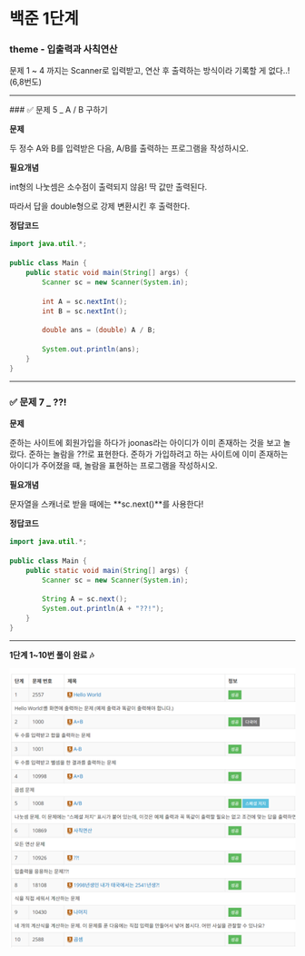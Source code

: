 # 백준 1단계

### **theme** - 입출력과 사칙연산

문제 1 ~ 4 까지는 Scanner로 입력받고, 연산 후 출력하는 방식이라 기록할 게 없다..! (6,8번도)

<hr>
### ✅ 문제 5 _ A / B 구하기

**문제**

두 정수 A와 B를 입력받은 다음, A/B를 출력하는 프로그램을 작성하시오.

**필요개념**

int형의 나눗셈은 소수점이 출력되지 않음! 딱 값만 출력된다.

따라서 답을 double형으로 강제 변환시킨 후 출력한다.

**정답코드**

```java
import java.util.*;

public class Main {
    public static void main(String[] args) {
        Scanner sc = new Scanner(System.in);

        int A = sc.nextInt();
        int B = sc.nextInt();

        double ans = (double) A / B;

        System.out.println(ans);
    }
}
```

---

### ✅ 문제 7 \_ ??!

**문제**

준하는 사이트에 회원가입을 하다가 joonas라는 아이디가 이미 존재하는 것을 보고 놀랐다. 준하는 놀람을 ??!로 표현한다. 준하가 가입하려고 하는 사이트에 이미 존재하는 아이디가 주어졌을 때, 놀람을 표현하는 프로그램을 작성하시오.

**필요개념**

문자열을 스캐너로 받을 때에는 **sc.next()**를 사용한다!

**정답코드**

```java
import java.util.*;

public class Main {
    public static void main(String[] args) {
        Scanner sc = new Scanner(System.in);

        String A = sc.next();
        System.out.println(A + "??!");
    }
}
```

---

**1단계 1~10번 풀이 완료 🎶**
<br>

![1](../img/1.png)
